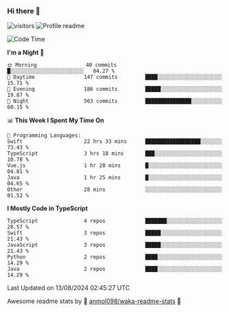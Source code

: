 ### Hi there 👋  
![visitors](https://visitor-badge.laobi.icu/badge?page_id=leverglowh) ![Profile readme](https://github.com/leverglowh/leverglowh/workflows/Profile%20readme/badge.svg?branch=master)

<!--START_SECTION:waka-->
![Code Time](http://img.shields.io/badge/Code%20Time-2%2C897%20hrs%2017%20mins-blue)

**I'm a Night 🦉** 

```text
🌞 Morning                40 commits          █░░░░░░░░░░░░░░░░░░░░░░░░   04.27 % 
🌆 Daytime                147 commits         ████░░░░░░░░░░░░░░░░░░░░░   15.71 % 
🌃 Evening                186 commits         █████░░░░░░░░░░░░░░░░░░░░   19.87 % 
🌙 Night                  563 commits         ███████████████░░░░░░░░░░   60.15 % 
```


📊 **This Week I Spent My Time On** 

```text
💬 Programming Languages: 
Swift                    22 hrs 33 mins      ██████████████████░░░░░░░   73.43 % 
TypeScript               3 hrs 18 mins       ███░░░░░░░░░░░░░░░░░░░░░░   10.78 % 
Vue.js                   1 hr 28 mins        █░░░░░░░░░░░░░░░░░░░░░░░░   04.81 % 
Java                     1 hr 25 mins        █░░░░░░░░░░░░░░░░░░░░░░░░   04.65 % 
Other                    28 mins             ░░░░░░░░░░░░░░░░░░░░░░░░░   01.52 % 
```

**I Mostly Code in TypeScript** 

```text
TypeScript               4 repos             ███████░░░░░░░░░░░░░░░░░░   28.57 % 
Swift                    3 repos             █████░░░░░░░░░░░░░░░░░░░░   21.43 % 
JavaScript               3 repos             █████░░░░░░░░░░░░░░░░░░░░   21.43 % 
Python                   2 repos             ████░░░░░░░░░░░░░░░░░░░░░   14.29 % 
Java                     2 repos             ████░░░░░░░░░░░░░░░░░░░░░   14.29 % 
```




 Last Updated on 13/08/2024 02:45:27 UTC
<!--END_SECTION:waka-->


Awesome readme stats by :star2: [anmol098/waka-readme-stats](https://github.com/anmol098/waka-readme-stats) :star2:
